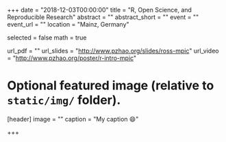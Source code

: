 +++
date = "2018-12-03T00:00:00"
title = "R, Open Science, and Reproducible Research"
abstract = ""
abstract_short = ""
event = ""
event_url = ""
location = "Mainz, Germany"

selected = false
math = true

url_pdf = ""
url_slides = "http://www.pzhao.org/slides/ross-mpic"
url_video = "http://www.pzhao.org/poster/r-intro-mpic"

# Optional featured image (relative to `static/img/` folder).
[header]
image = ""
caption = "My caption :smile:"

+++

